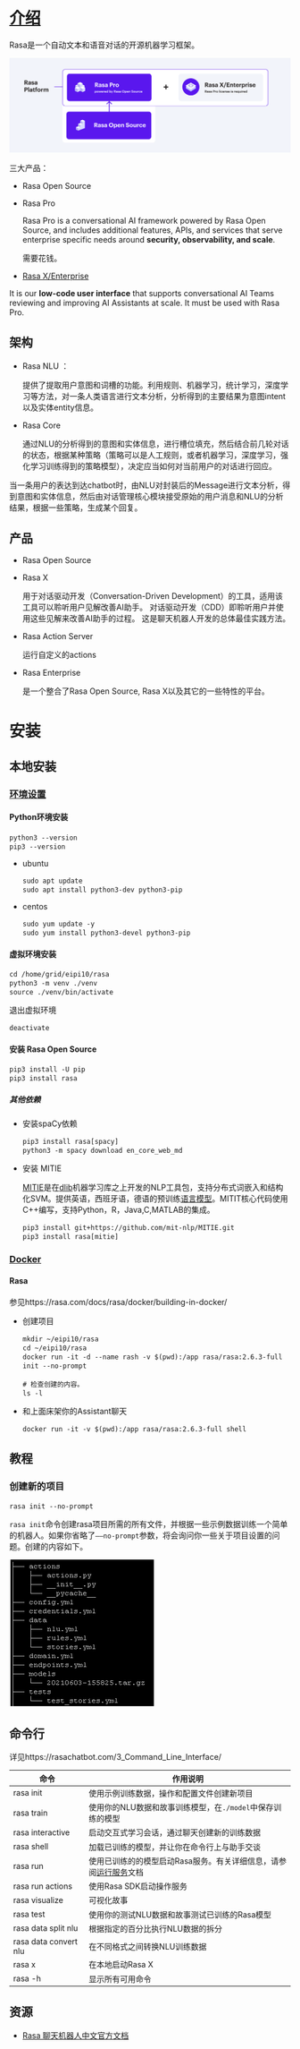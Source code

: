 # [介绍](https://rasa.com/docs/rasa/)

Rasa是一个自动文本和语音对话的开源机器学习框架。

![image](images/introduction.png)

三大产品：

- Rasa Open Source

- Rasa Pro

  Rasa Pro is a conversational AI framework powered by Rasa Open Source, and includes additional features, APIs, and services that serve enterprise specific needs around **security, observability, and scale**.

  需要花钱。

-  [Rasa X/Enterprise](https://rasa.com/docs/rasa-enterprise)

  It is our **low-code user interface** that supports conversational AI Teams reviewing and improving AI Assistants at scale. It must be used with Rasa Pro. 

## 架构

- Rasa NLU ：

  提供了提取用户意图和词槽的功能。利用规则、机器学习，统计学习，深度学习等方法，对一条人类语言进行文本分析，分析得到的主要结果为意图intent以及实体entity信息。

- Rasa Core

  通过NLU的分析得到的意图和实体信息，进行槽位填充，然后结合前几轮对话的状态，根据某种策略（策略可以是人工规则，或者机器学习，深度学习，强化学习训练得到的策略模型），决定应当如何对当前用户的对话进行回应。

当一条用户的表达到达chatbot时，由NLU对封装后的Message进行文本分析，得到意图和实体信息，然后由对话管理核心模块接受原始的用户消息和NLU的分析结果，根据一些策略，生成某个回复。

## 产品

- Rasa Open Source

- Rasa X

  用于对话驱动开发（Conversation-Driven Development）的工具，适用该工具可以聆听用户见解改善AI助手。 对话驱动开发（CDD）即聆听用户并使用这些见解来改善AI助手的过程。 这是聊天机器人开发的总体最佳实践方法。

- Rasa Action Server

  运行自定义的actions

- Rasa Enterprise

  是一个整合了Rasa Open Source, Rasa X以及其它的一些特性的平台。

# 安装

## 本地安装

### [环境设置](https://rasa.com/docs/rasa/installation/environment-set-up)

#### Python环境安装

~~~shell
python3 --version
pip3 --version
~~~

- ubuntu

  ~~~shell
  sudo apt update
  sudo apt install python3-dev python3-pip
  ~~~

- centos

  ~~~shell
  sudo yum update -y
  sudo yum install python3-devel python3-pip
  ~~~

#### 虚拟环境安装

~~~shell
cd /home/grid/eipi10/rasa
python3 -m venv ./venv
source ./venv/bin/activate
~~~

退出虚拟环境

~~~shell
deactivate
~~~

#### 安装 Rasa Open Source

~~~shell
pip3 install -U pip
pip3 install rasa
~~~

##### 其他依赖

- 安装spaCy依赖

  ~~~shell
  pip3 install rasa[spacy]
  python3 -m spacy download en_core_web_md
  ~~~

- 安装 MITIE

  [MITIE](https://github.com/mit-nlp/MITIE)是在[dlib](http://dlib.net/)机器学习库之上开发的NLP工具包，支持分布式词嵌入和结构化SVM。提供英语，西班牙语，德语的预训练[语言模型](https://so.csdn.net/so/search?q=语言模型&spm=1001.2101.3001.7020)。MITIT核心代码使用C++编写，支持Python，R，Java,C,MATLAB的集成。

  ~~~shell
  pip3 install git+https://github.com/mit-nlp/MITIE.git
  pip3 install rasa[mitie]
  ~~~






### [Docker](https://rasa.com/docs/rasa-x/installation-and-setup/install/docker-compose)

#### Rasa

参见https://rasa.com/docs/rasa/docker/building-in-docker/

- 创建项目

  ~~~shell
  mkdir ~/eipi10/rasa
  cd ~/eipi10/rasa
  docker run -it -d --name rash -v $(pwd):/app rasa/rasa:2.6.3-full init --no-prompt
  
  # 检查创建的内容。
  ls -l
  ~~~

- 和上面床架你的Assistant聊天

  ~~~shell
  docker run -it -v $(pwd):/app rasa/rasa:2.6.3-full shell 
  ~~~

  



## 教程

### 创建新的项目

~~~shell
rasa init --no-prompt
~~~

`rasa init`命令创建rasa项目所需的所有文件，并根据一些示例数据训练一个简单的机器人。如果你省略了`——no-prompt`参数，将会询问你一些关于项目设置的问题。创建的内容如下。

![image-20210603160301579](images/image-20210603160301579.png)

## 命令行

详见https://rasachatbot.com/3_Command_Line_Interface/

| 命令                  | 作用说明                                                     |
| --------------------- | ------------------------------------------------------------ |
| rasa init             | 使用示例训练数据，操作和配置文件创建新项目                   |
| rasa train            | 使用你的NLU数据和故事训练模型，在`./model`中保存训练的模型   |
| rasa interactive      | 启动交互式学习会话，通过聊天创建新的训练数据                 |
| rasa shell            | 加载已训练的模型，并让你在命令行上与助手交谈                 |
| rasa run              | 使用已训练的的模型启动Rasa服务。有关详细信息，请参阅[运行服务](https://rasachatbot.com/3_Command_Line_Interface/)文档 |
| rasa run actions      | 使用Rasa SDK启动操作服务                                     |
| rasa visualize        | 可视化故事                                                   |
| rasa test             | 使用你的测试NLU数据和故事测试已训练的Rasa模型                |
| rasa data split nlu   | 根据指定的百分比执行NLU数据的拆分                            |
| rasa data convert nlu | 在不同格式之间转换NLU训练数据                                |
| rasa x                | 在本地启动Rasa X                                             |
| rasa -h               | 显示所有可用命令                                             |



## 资源

- [Rasa 聊天机器人中文官方文档](https://rasachatbot.com/)
